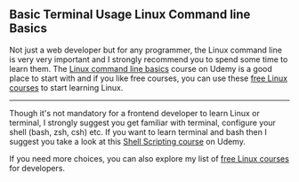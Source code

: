## Basic Terminal Usage Linux Command line Basics

Not just a web developer but for any programmer, the Linux command line is very very important and I strongly recommend you to spend some time to learn them. The [Linux command line basics](https://click.linksynergy.com/deeplink?id=JVFxdTr9V80&mid=39197&murl=https%3A%2F%2Fwww.udemy.com%2Flinux-command-line-volume1%2F) course on Udemy is a good place to start with and if you like free courses, you can use these [free Linux courses](http://www.java67.com/2018/02/5-free-linux-unix-courses-for-programmers-learn-online.html) to start learning Linux.

---

Though it's not mandatory for a frontend developer to learn Linux or terminal, I strongly suggest you get familiar with terminal, configure your shell (bash, zsh, csh) etc.  If you want to learn terminal and bash then I suggest you take a look at this [Shell Scripting course](https://javarevisited.blogspot.com/2018/02/5-courses-to-learn-shell-scripting-in-linux.html) on Udemy.

If you need more choices, you can also explore my list of [free Linux courses](http://www.java67.com/2018/02/5-free-linux-unix-courses-for-programmers-learn-online.html) for developers.
